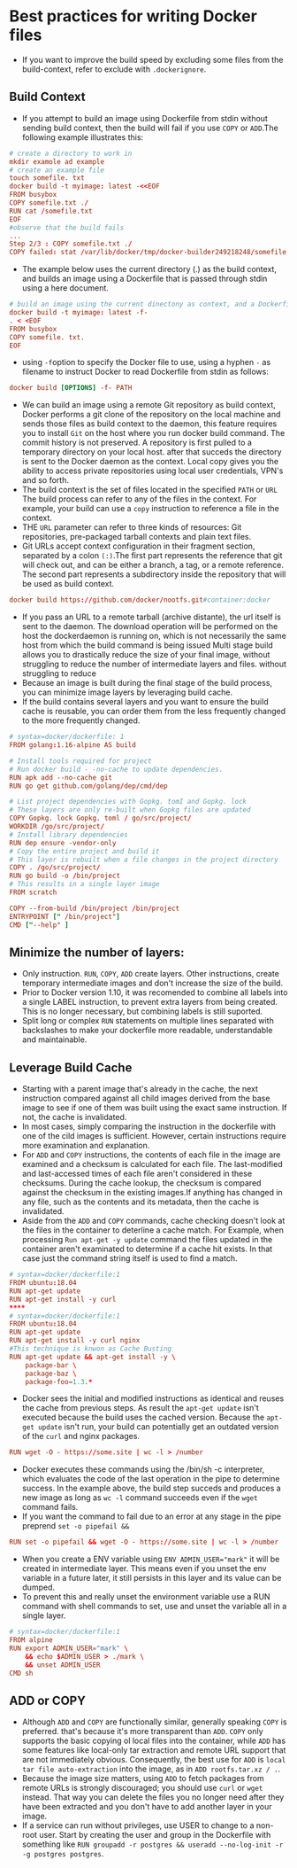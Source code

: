 # Best practices for writing Docker files
- If you want to improve the build speed by excluding some files from the build-context, refer to exclude with `.dockerignore`.  
## Build Context
- If you attempt to build an image using Dockerfile from stdin without sending build context, then the build will fail if you use `COPY` or `ADD`.The following example illustrates this:
```conf
# create a directory to work in
mkdir examole ad example
# create an example file
touch somefile. txt
docker build -t myimage: latest -<<EOF
FROM busybox
COPY somefile.txt ./
RUN cat /somefile.txt
EOF
#observe that the build fails
...
Step 2/3 : COPY somefile.txt ./
COPY failed: stat /var/lib/docker/tmp/docker-builder249218248/somefile.txt: no such file or directory
```
- The example below uses the current directory (.) as the build context, and builds an image using a Dockerfile that is passed through stdin using a here document.
```conf
# build an image using the current dinectony as context, and a Dockerfile passed through stain
docker build -t myimage: latest -f-
. < <EOF
FROM busybox
COPY somefile. txt. 
EOF
```
- using `-f`option to specify the Docker file to use, using a hyphen `-` as filename to instruct Docker to read Dockerfile from stdin as follows:
```conf
docker build [OPTIONS] -f- PATH
```
- We can build an image using a remote Git repository as build context, Docker performs a git clone of the repository on the local machine and sends those files as build context to the daemon, this feature requires you to install `Git` on the host where you run docker build command. The commit history is not preserved. A repository is first pulled to a temporary directory on your local host. after that succeds the directory is sent to the Docker daemon as the context. Local copy gives you the ability to access private repositories using local user credentials, VPN's and so forth.
- The build context is the set of files located in the specified `PATH` or `URL` The build process can refer to any of the files in the context. For example, your build can use a `copy` instruction to reference a file in the context.
- THE `URL` parameter can refer to three kinds of resources: Git repositories, pre-packaged tarball contexts and plain text files.
-  Git URLs accept context configuration in their fragment section, separated by a colon `(:)`.The first part represents the reference that git will check out, and can be either a branch, a tag, or a remote reference. The second part represents a subdirectory inside the repository that will be used as build context.
```conf
docker build https://github.com/docker/nootfs.git#container:docker
```
- If you pass an URL to a remote tarball (archive distante), the url itself is sent to the daemon. The download operation will be performed on the host the dockerdaemon is running on, which is not necessarily the same host from which the build command is being issued
Multi stage build
allows you to drastically reduce the size of your final image, without struggling to reduce the number of intermediate layers and files.
without struggling to reduce
- Because an image is built during the final stage of the build process, you can minimize image layers by leveraging build cache.
- If the build contains several layers and you want to ensure the build cache is reusable, you can order them from the less frequently changed to the more frequently changed.
```conf
# syntax=docker/dockerfile: 1
FROM golang:1.16-alpine AS build

# Install tools required for project
# Run docker build - -no-cache to update dependencies.
RUN apk add --no-cache git
RUN go get github.com/golang/dep/cmd/dep

# List project dependencies with Gopkg. tomI and Gopkg. lock
# These layers are only re-built when Gopkg files are updated
COPY Gopkg. lock Gopkg. toml / go/src/project/
WORKDIR /go/src/project/
# Install library dependencies
RUN dep ensure -vendor-only
# Copy the entire project and build it
# This layer is rebuilt when a file changes in the project directory
COPY . /go/src/project/
RUN go build -o /bin/project
# This results in a single layer image
FROM scratch

COPY --from-build /bin/project /bin/project
ENTRYPOINT [" /bin/project"]
CMD ["--help" ]
```
## Minimize the number of layers:
- Only instruction. `RUN`, `COPY`, `ADD` create layers. Other instructions, create temporary intermediate images and don't increase the size of the build.
- Prior to Docker version 1.10, it was recomended to combine all labels into a single LABEL instruction, to prevent extra layers from being created. This is no longer necessary, but combining labels is still suported.
- Split long or complex `RUN` statements on multiple lines separated with backslashes to make your dockerfile more readable, understandable and maintainable.
## Leverage Build Cache
- Starting with a parent image that's already in the cache, the next instruction compared against all child images derived from the base image to see if one of them was built using the exact same instruction. If not, the cache is invalidated.
- In most cases, simply comparing the instruction in the dockerfile with one of the cild images is sufficient. However, certain instructions require more examination and explanation.
- For `ADD` and `COPY` instructions, the contents of each file in the image are examined and a checksum is calculated for each file. The last-modified and last-accessed times of each file aren't considered in these checksums. During the cache lookup, the checksum is compared against the checksum in the existing images.If anything has changed in any file, such as the contents and its metadata, then the cache is invalidated.
- Aside from the `ADD` and `COPY` commands, cache checking doesn't look at the files in the container to deterline a cache match. For Example, when processing `Run apt-get -y update` command the files updated in the container aren't examinated to determine if a cache hit exists. In that case just the command string itself is used to find a match.
```conf
# syntax=docker/dockerfile:1
FROM ubuntu:18.04
RUN apt-get update
RUN apt-get install -y curl
****
# syntax=docker/dockerfile:1
FROM ubuntu:18.04
RUN apt-get update
RUN apt-get install -y curl nginx
#This technique is knwon as Cache Busting
RUN apt-get update && apt-get install -y \
    package-bar \
    package-baz \
    package-foo=1.3.*
```
- Docker sees the initial and modified instructions as identical and reuses the cache from previous steps. As result the `apt-get update` isn't executed because the build uses the cached version. Because the `apt-get update` isn't run, your build can potentially get an outdated version of the `curl` and nginx packages.
```conf
RUN wget -O - https://some.site | wc -l > /number
```
- Docker executes these commands using the /bin/sh -c interpreter, which evaluates the code of the last operation in the pipe to determine success. In the example above, the build step succeds and produces a new image as long as `wc -l` command succeeds even if the `wget` command fails.
- If you want the command to fail due to an error at any stage in the pipe preprend `set -o pipefail &&`
```conf
RUN set -o pipefail && wget -O - https://some.site | wc -l > /number
```
- When you create a ENV variable using `ENV ADMIN_USER="mark"` it will be created in intermediate layer. This means even if you unset the env variable in a future later, it still persists in this layer and its value can be dumped.
- To prevent this and really unset the environment variable use a RUN command with shell commands to set, use and unset the variable all in a single layer.
```conf
# syntax=docker/dockerfile:1
FROM alpine
RUN export ADMIN_USER="mark" \
    && echo $ADMIN_USER > ./mark \
    && unset ADMIN_USER
CMD sh
```
## ADD or COPY
- Although `ADD` and `COPY` are functionally similar, generally speaking `COPY` is preferred. that's because it's more transparent than `ADD`. `COPY` only supports the basic copying ol local files into the container, while `ADD` has some features like local-only tar extraction and remote URL support that are not immediately obvious. Consequently, the best use for `ADD` is `local tar file auto-extraction` into the image, as in `ADD rootfs.tar.xz / .`.
- Because the image size matters, using `ADD` to fetch packages from remote URLs is strongly discouraged; you should use `curl` or `wget` instead. That way you can delete the files you no longer need after they have been extracted and you don't have to add another layer in your image.
- If a service can run without privileges, use USER to change to a non-root user. Start by creating the user and group in the Dockerfile with something like `RUN groupadd -r postgres && useradd --no-log-init -r -g postgres postgres`.